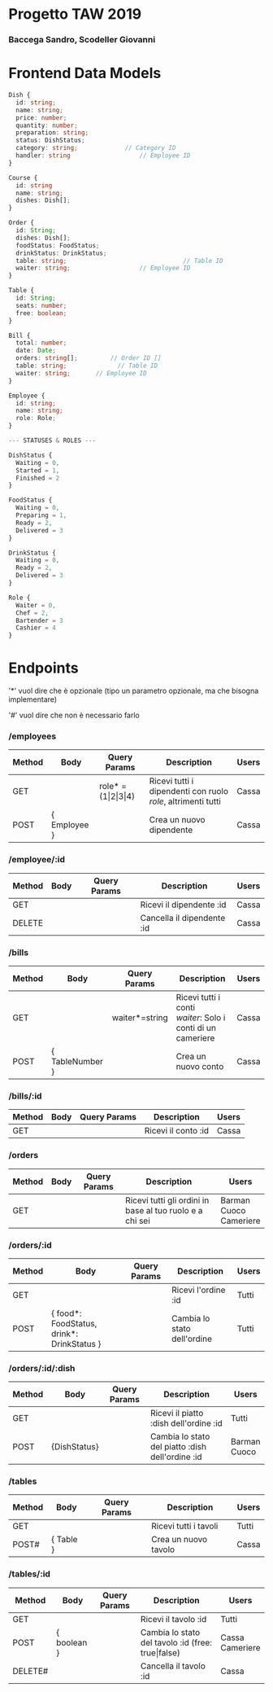 # Progetto TAW 2019

### Baccega Sandro, Scodeller Giovanni



# Frontend Data Models

```typescript
Dish {
  id: string;
  name: string;
  price: number;
  quantity: number;
  preparation: string;
  status: DishStatus;
  category: string;       		// Category ID
  handler: string	      			// Employee ID
}

Course {
  id: string
  name: string;
  dishes: Dish[];
}

Order {
  id: String;
  dishes: Dish[];
  foodStatus: FoodStatus;
  drinkStatus: DrinkStatus;
  table: string;								// Table ID
  waiter: string;           		// Employee ID
}

Table {
  id: String;
  seats: number;
  free: boolean;
}

Bill {
  total: number;
  date: Date;
  orders: string[];			// Order ID []
  table: string;			  // Table ID
  waiter: string;       // Employee ID
}

Employee {
  id: string;
  name: string;
  role: Role;
}

--- STATUSES & ROLES ---

DishStatus {
  Waiting = 0,
  Started = 1,
  Finished = 2
}

FoodStatus {
  Waiting = 0,
  Preparing = 1,
  Ready = 2,
  Delivered = 3
}

DrinkStatus {
  Waiting = 0,
  Ready = 2,
  Delivered = 3
}

Role {
  Waiter = 0,
  Chef = 2,
  Bartender = 3
  Cashier = 4
}
```

# Endpoints

'*' vuol dire che è opzionale (tipo un parametro opzionale, ma che bisogna implementare)

'#' vuol dire che non è necessario farlo

### /employees

| Method | Body         | Query Params         | Description                                                  | Users |
| ------ | ------------ | -------------------- | ------------------------------------------------------------ | ----- |
| GET    |              | role* = (1\|2\|3\|4) | Ricevi tutti i dipendenti con ruolo *role*, altrimenti tutti | Cassa |
| POST   | { Employee } |                      | Crea un nuovo dipendente                                     | Cassa |

### /employee/:id

| Method | Body | Query Params | Description                | Users |
| ------ | ---- | ------------ | -------------------------- | ----- |
| GET    |      |              | Ricevi il dipendente :id   | Cassa |
| DELETE |      |              | Cancella il dipendente :id | Cassa |

### /bills

| Method | Body            | Query Params   | Description                                                  | Users |
| ------ | --------------- | -------------- | ------------------------------------------------------------ | ----- |
| GET    |                 | waiter*=string | Ricevi tutti i conti<br />*waiter*: Solo i conti di un cameriere | Cassa |
| POST   | { TableNumber } |                | Crea un nuovo conto                                          | Cassa |

### /bills/:id

| Method | Body | Query Params | Description         | Users |
| ------ | ---- | ------------ | ------------------- | ----- |
| GET    |      |              | Ricevi il conto :id | Cassa |

### /orders

| Method | Body | Query Params | Description                                              | Users                            |
| ------ | ---- | ------------ | -------------------------------------------------------- | -------------------------------- |
| GET    |      |              | Ricevi tutti gli ordini in base al tuo ruolo e a chi sei | Barman<br />Cuoco<br />Cameriere |

### /orders/:id

| Method | Body                                       | Query Params | Description                 | Users |
| ------ | ------------------------------------------ | ------------ | --------------------------- | ----- |
| GET    |                                            |              | Ricevi l'ordine :id         | Tutti |
| POST   | { food*: FoodStatus, drink*: DrinkStatus } |              | Cambia lo stato dell'ordine | Tutti |

### /orders/:id/:dish

| Method | Body         | Query Params | Description                                      | Users            |
| ------ | ------------ | ------------ | ------------------------------------------------ | ---------------- |
| GET    |              |              | Ricevi il piatto :dish dell'ordine :id           | Tutti            |
| POST   | {DishStatus} |              | Cambia lo stato del piatto :dish dell'ordine :id | Barman<br/>Cuoco |

### /tables

| Method | Body      | Query Params | Description           | Users |
| ------ | --------- | ------------ | --------------------- | ----- |
| GET    |           |              | Ricevi tutti i tavoli | Tutti |
| POST#  | { Table } |              | Crea un nuovo tavolo  | Cassa |

### /tables/:id

| Method  | Body        | Query Params | Description                                        | Users                |
| ------- | ----------- | ------------ | -------------------------------------------------- | -------------------- |
| GET     |             |              | Ricevi il tavolo :id                               | Tutti                |
| POST    | { boolean } |              | Cambia lo stato del tavolo :id (free: true\|false) | Cassa<br />Cameriere |
| DELETE# |             |              | Cancella il tavolo :id                             | Cassa                |
